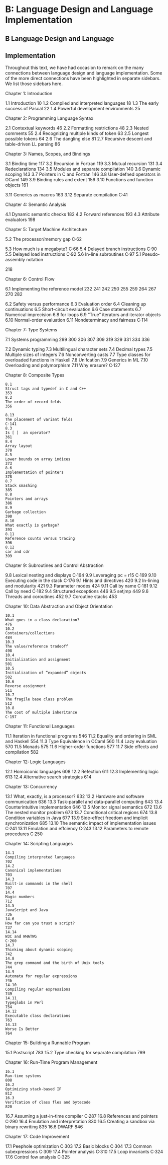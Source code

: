 # B: Language Design and Language Implementation

## B Language Design and Language

## Implementation

Throughout this text, we have had occasion to remark on the many connections  between language design and language implementation. Some of the more direct  connections have been highlighted in separate sidebars. We list those sidebars  here.

Chapter 1: Introduction

1.1  Introduction  10  1.2  Compiled and interpreted languages  18  1.3  The early success of Pascal  22  1.4  Powerful development environments  25

Chapter 2: Programming Language Syntax

2.1  Contextual keywords  46  2.2  Formatting restrictions  48  2.3  Nested comments  55  2.4  Recognizing multiple kinds of token  63  2.5  Longest possible tokens  64  2.6  The dangling else  81  2.7  Recursive descent and table-driven LL parsing  86

Chapter 3: Names, Scopes, and Bindings

3.1  Binding time  117  3.2  Recursion in Fortran  119  3.3  Mutual recursion  131  3.4  Redeclarations  134  3.5  Modules and separate compilation  140  3.6  Dynamic scoping  143  3.7  Pointers in C and Fortran  146  3.8  User-defned operators in OCaml  149  3.9  Binding rules and extent  156  3.10  Functions and function objects  161

3.11  Generics as macros  163  3.12  Separate compilation  C·41

Chapter 4: Semantic Analysis

4.1  Dynamic semantic checks  182  4.2  Forward references  193  4.3  Attribute evaluators  198

Chapter 5: Target Machine Architecture

5.2  The processor/memory gap  C·62

5.3  How much is a megabyte?  C·66  5.4  Delayed branch instructions  C·90  5.5  Delayed load instructions  C·92  5.6  In-line subroutines  C·97  5.1  Pseudo-assembly notation

218

Chapter 6: Control Flow

6.1  Implementing the reference model  232  241  242  250  255  259  264  267  270  282

6.2  Safety versus performance  6.3  Evaluation order  6.4  Cleaning up continuations  6.5  Short-circuit evaluation  6.6  Case statements  6.7  Numerical imprecision  6.8  for loops  6.9  “True” iterators and iterator objects  6.10  Normal-order evaluation  6.11  Nondeterminacy and fairness  C·114

Chapter 7: Type Systems

7.1  Systems programming  299  300  306  307  309  319  329  331  334  336

7.2  Dynamic typing  7.3  Multilingual character sets  7.4  Decimal types  7.5  Multiple sizes of integers  7.6  Nonconverting casts  7.7  Type classes for overloaded functions in Haskell  7.8  Unifcation  7.9  Generics in ML  7.10  Overloading and polymorphism  7.11  Why erasure?  C·127

Chapter 8: Composite Types

```
8.1 
Struct tags and typedef in C and C++ 
353 
8.2 
The order of record felds 
356
```

```
8.13 
The placement of variant felds 
C·141 
8.3 
Is [ ]  an operator? 
361 
8.4 
Array layout 
370 
8.5 
Lower bounds on array indices 
373 
8.6 
Implementation of pointers 
378 
8.7 
Stack smashing 
385 
8.8 
Pointers and arrays 
386 
8.9 
Garbage collection 
390 
8.10 
What exactly is garbage? 
393 
8.11 
Reference counts versus tracing 
396 
8.12 
car and cdr 
399
```

Chapter 9: Subroutines and Control Abstraction

9.8  Lexical nesting and displays  C·164  9.9  Leveraging pc = r15  C·169  9.10  Executing code in the stack  C·176  9.1  Hints and directives  420  9.2  In-lining and modularity  421  9.3  Parameter modes  424  9.11  Call by name  C·181  9.12  Call by need  C·182  9.4  Structured exceptions  446  9.5  setjmp  449  9.6  Threads and coroutines  452  9.7  Coroutine stacks  453

Chapter 10: Data Abstraction and Object Orientation

```
10.1 
What goes in a class declaration? 
476 
10.2 
Containers/collections 
484 
10.3 
The value/reference tradeoff 
498 
10.4 
Initialization and assignment 
501 
10.5 
Initialization of “expanded” objects 
502 
10.6 
Reverse assignment 
511 
10.7 
The fragile base class problem 
512 
10.8 
The cost of multiple inheritance 
C·197
```

Chapter 11: Functional Languages

11.1  Iteration in functional programs  546  11.2  Equality and ordering in SML and Haskell  554  11.3  Type Equivalence in OCaml  560  11.4  Lazy evaluation  570  11.5  Monads  575  11.6  Higher-order functions  577  11.7  Side effects and compilation  582

Chapter 12: Logic Languages

12.1  Homoiconic languages  608  12.2  Refection  611  12.3  Implementing logic  613  12.4  Alternative search strategies  614

Chapter 13: Concurrency

13.1  What, exactly, is a processor?  632  13.2  Hardware and software communication  636  13.3  Task-parallel and data-parallel computing  643  13.4  Counterintuitive implementation  646  13.5  Monitor signal semantics  672  13.6  The nested monitor problem  673  13.7  Conditional critical regions  674  13.8  Condition variables in Java  677  13.9  Side-effect freedom and implicit synchronization  685  13.10  The semantic impact of implementation issues  C·241  13.11  Emulation and effciency  C·243  13.12  Parameters to remote procedures  C·250

Chapter 14: Scripting Languages

```
14.1 
Compiling interpreted languages 
702 
14.2 
Canonical implementations 
703 
14.3 
Built-in commands in the shell 
707 
14.4 
Magic numbers 
712 
14.5 
JavaScript and Java 
736 
14.6 
How far can you trust a script? 
737 
14.14 
W3C and WHATWG 
C·260 
14.7 
Thinking about dynamic scoping 
742 
14.8 
The grep command and the birth of Unix tools 
744 
14.9 
Automata for regular expressions 
746 
14.10 
Compiling regular expressions 
749 
14.11 
Typeglobs in Perl 
754 
14.12 
Executable class declarations 
763 
14.13 
Worse Is Better 
764
```

Chapter 15: Building a Runnable Program

15.1  Postscript  783  15.2  Type checking for separate compilation  799

Chapter 16: Run-Time Program Management

```
16.1 
Run-time systems 
808 
16.2 
Optimizing stack-based IF 
812 
16.3 
Verifcation of class fles and bytecode 
820
```

16.7  Assuming a just-in-time compiler  C·287  16.8  References and pointers  C·290  16.4  Emulation and interpretation  830  16.5  Creating a sandbox via binary rewriting  835  16.6  DWARF  846

Chapter 17: Code Improvement

17.1  Peephole optimization  C·303  17.2  Basic blocks  C·304  17.3  Common subexpressions  C·309  17.4  Pointer analysis  C·310  17.5  Loop invariants  C·324  17.6  Control fow analysis  C·325

